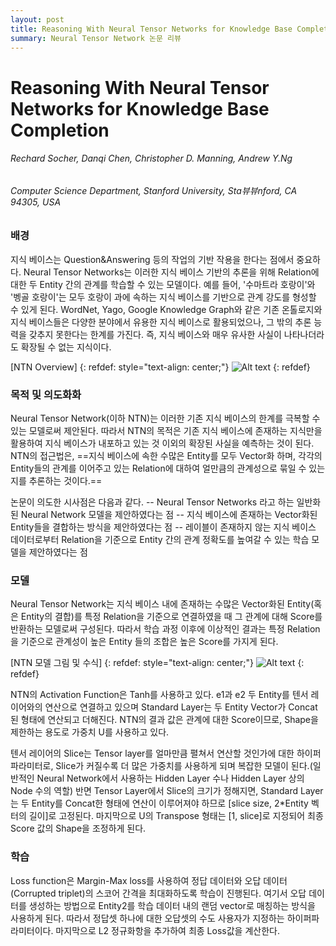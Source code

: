 ```yaml
---
layout: post
title: Reasoning With Neural Tensor Networks for Knowledge Base Completion
summary: Neural Tensor Network 논문 리뷰
---
```


# Reasoning With Neural Tensor Networks for Knowledge Base Completion
###### Rechard Socher, Danqi Chen, Christopher D. Manning, Andrew Y.Ng
###### Computer Science Department, Stanford University, Sta뷰뷰nford, CA 94305, USA

### 배경
지식 베이스는 Question&Answering 등의 작업의 기반 작용을 한다는 점에서 중요하다.
Neural Tensor Networks는 이러한 지식 베이스 기반의 추론을 위해 Relation에 대한 두 Entity 간의 관계를 학습할 수 있는 모델이다.
예를 들어, '수마트라 호랑이'와 '벵골 호랑이'는 모두 호랑이 과에 속하는 지식 베이스를 기반으로 관계 강도를 형성할 수 있게 된다.
WordNet, Yago, Google Knowledge Graph와 같은 기존 온톨로지와 지식 베이스들은 다양한 분야에서 유용한 지식 베이스로 활용되었으나, 그 밖의 추론 능력을 갖추지 못한다는 한계를 가진다. 즉, 지식 베이스와 매우 유사한 사실이 나타나더라도 확장될 수 없는 지식이다.

[NTN Overview]
{: refdef: style="text-align: center;"}
![Alt text](https://scontent-icn1-1.xx.fbcdn.net/v/t1.0-9/23722362_399750990460902_8320244431357040643_n.jpg?_nc_cat=0&oh=688292628105cd8b7ff9f4828af96872&oe=5C2941BD 'NTN시각화')
{: refdef}

### 목적 및 의도화화
Neural Tensor Network(이하 NTN)는 이러한 기존 지식 베이스의 한계를 극복할 수 있는 모델로써 제안된다.
따라서 NTN의 목적은 기존 지식 베이스에 존재하는 지식만을 활용하여 지식 베이스가 내포하고 있는 것 이외의 확장된 사실을 예측하는 것이 된다. 
NTN의 접근법은, ==지식 베이스에 속한 수많은 Entity를 모두 Vector화 하며, 각각의 Entity들의 관계를 이어주고 있는 Relation에 대하여 얼만큼의 관계성으로 묶일 수 있는지를 추론하는 것이다.==

논문이 의도한 시사점은 다음과 같다.
-- Neural Tensor Networks 라고 하는 일반화된 Neural Network 모델을 제안하였다는 점
-- 지식 베이스에 존재하는 Vector화된 Entity들을 결합하는 방식을 제안하였다는 점
-- 레이블이 존재하지 않는 지식 베이스 데이터로부터 Relation을 기준으로 Entity 간의 관계 정확도를 높여갈 수 있는 학습 모델을 제안하였다는 점

### 모델
Neural Tensor Network는 지식 베이스 내에 존재하는 수많은 Vector화된 Entity(혹은 Entity의 결합)를 특정 Relation을 기준으로 연결하였을 때 그 관계에 대해 Score를 반환하는 모델로써 구성된다. 따라서 학습 과정 이후에 이상적인 결과는 특정 Relation을 기준으로 관계성이 높은 Entity 들의 조합은 높은 Score를 가지게 된다.

[NTN 모델 그림 및 수식]
{: refdef: style="text-align: center;"}
![Alt text](https://scontent-icn1-1.xx.fbcdn.net/v/t1.0-9/23659303_399751007127567_2173591880411123681_n.jpg?_nc_cat=0&oh=b8f74957c33f5f9f6e9ad05ad2a6c343&oe=5C3AE539 'NTN 수식')
{: refdef}


NTN의 Activation Function은 Tanh를 사용하고 있다. e1과 e2 두 Entity를 텐서 레이어와의 연산으로 연결하고 있으며 Standard Layer는 두 Entity Vector가 Concat된 형태에 연산되고 더해진다. NTN의 결과 값은 관계에 대한 Score이므로, Shape을 제한하는 용도로 가중치 U를 사용하고 있다.

텐서 레이어의 Slice는 Tensor layer를 얼마만큼 펼쳐서 연산할 것인가에 대한 하이퍼파라미터로, Slice가 커질수록 더 많은 가중치를 사용하게 되며 복잡한 모델이 된다.(일반적인 Neural Network에서 사용하는 Hidden Layer 수나 Hidden Layer 상의 Node 수의 역할) 반면 Tensor Layer에서 Slice의 크기가 정해지면, Standard Layer는 두 Entity를 Concat한 형태에 연산이 이루어져야 하므로 [slice size, 2*Entity 벡터의 길이]로 고정된다. 마지막으로 U의 Transpose 형태는 [1, slice]로 지정되어 최종 Score 값의 Shape을 조정하게 된다.

### 학습
Loss function은 Margin-Max loss를 사용하여 정답 데이터와 오답 데이터(Corrupted triplet)의 스코어 간격을 최대화하도록 학습이 진행된다. 여기서 오답 데이터를 생성하는 방법으로 Entity2를 학습 데이터 내의 랜덤 vector로 매칭하는 방식을 사용하게 된다. 따라서 정답셋 하나에 대한 오답셋의 수도 사용자가 지정하는 하이퍼파라미터이다. 마지막으로 L2 정규화항을 추가하여 최종 Loss값을 계산한다.


